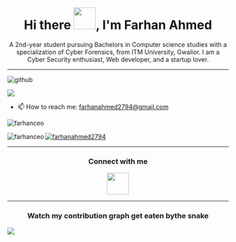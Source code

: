 <h1 align="center"> Hi there <img height="50" width="50" src="https://raw.githubusercontent.com/nixin72/nixin72/master/wave.gif">, I'm Farhan Ahmed</h1>

<!--
**FarhanCeo/FarhanCeo** is a ✨ _special_ ✨ repository because its `README.md` (this file) appears on your GitHub profile.

Here are some ideas to get you started:

- 🔭 I’m currently working on ...
- 🌱 I’m currently learning ...
- 👯 I’m looking to collaborate on ...
- 🤔 I’m looking for help with ...
- 💬 Ask me about ...

- 😄 Pronouns: ...
- ⚡ Fun fact: ...
-->
<p align ="center">
A 2nd-year student pursuing Bachelors in Computer science studies with a specialization of Cyber Forensics, from ITM University, Gwalior. I am a Cyber Security enthusiast, Web developer, and a startup lover.</p><hr>
<p align="left"> <img src="https://komarev.com/ghpvc/?username=FarhanCeo&label=Profile%20views&color=0e75b6&style=flat" alt="github" /> </p>



<img src="https://github-readme-stats.vercel.app/api?username=farhanceo&&show_icons=true&title_color=a82eb8&icon_color=ffea00&text_color=03f8fc&bg_color=151515">

- 📫 How to reach me: farhanahmed2794@gmail.com




<p><img align="left" src="https://github-readme-streak-stats.herokuapp.com?user=farhanceo&theme=radical&date_format=M%20j%5B%2C%20Y%5D" alt="farhanceo" /></p><br>

<p><img align="left" src="https://github-readme-stats.vercel.app/api/top-langs?username=farhanceo&show_icons=true&locale=en&layout=compact" alt="farhanceo" /></p> 

<p align="left"> <a href="https://twitter.com/farhanahmed2794" target="blank"><img src="https://img.shields.io/twitter/follow/farhanahmed2794?logo=twitter&style=for-the-badge" alt="farhanahmed2794" /></a> </p>

<hr>

<h3 align="center">Connect with me</h3>
  <p align="center">
<a  href="https://www.linkedin.com/in/farhanahmedindia/"><img align="center" width="50" height="50" src="https://camo.githubusercontent.com/29d6539c6be921530ca7e14266fcd8ef1d456400473b3b916923d29bc1dc8555/68747470733a2f2f696d672e69636f6e73382e636f6d2f637574652d636c69706172742f36342f3030303030302f6c696e6b6564696e2e706e67"></a>
  </p>
<hr>
  <h3 align="center">Watch my contribution graph get eaten bythe snake</h3>
  <img src="https://github.com/FarhanCeo/FarhanCeo/blob/output/github-contribution-grid-snake.gif">
